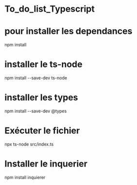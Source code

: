 # To_do_list_Typescript
# pour installer les dependances
npm install 
# installer le ts-node
npm install --save-dev ts-node
# installer les types
npm install --save-dev @types
# Exécuter le fichier
npx ts-node src/index.ts
# Installer le inquerier
npm install inquierer 